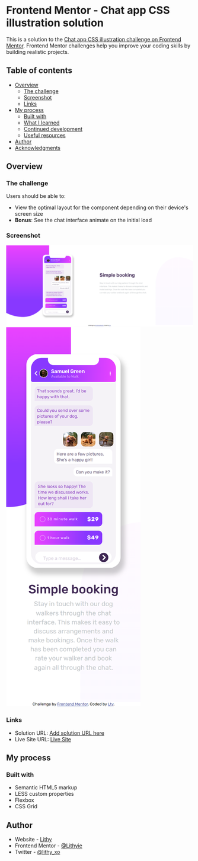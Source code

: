 # Frontend Mentor - Chat app CSS illustration solution

This is a solution to the [Chat app CSS illustration challenge on Frontend Mentor](https://www.frontendmentor.io/challenges/chat-app-css-illustration-O5auMkFqY). Frontend Mentor challenges help you improve your coding skills by building realistic projects. 

## Table of contents

- [Overview](#overview)
  - [The challenge](#the-challenge)
  - [Screenshot](#screenshot)
  - [Links](#links)
- [My process](#my-process)
  - [Built with](#built-with)
  - [What I learned](#what-i-learned)
  - [Continued development](#continued-development)
  - [Useful resources](#useful-resources)
- [Author](#author)
- [Acknowledgments](#acknowledgments)

## Overview

### The challenge

Users should be able to:

- View the optimal layout for the component depending on their device's screen size
- **Bonus**: See the chat interface animate on the initial load

### Screenshot

![Desktop](sc/desktop.png)
![Mobile](sc/mobile.png)

### Links

- Solution URL: [Add solution URL here](https://your-solution-url.com)
- Live Site URL: [Live Site](https://lithyie.github.io/chat-app-css-illustration-master/)

## My process

### Built with

- Semantic HTML5 markup
- LESS custom properties
- Flexbox
- CSS Grid

## Author

- Website - [Lithy](https://www.lithy.fr)
- Frontend Mentor - [@Lithyie](https://www.frontendmentor.io/profile/Lithyie)
- Twitter - [@lithy_xo](https://www.twitter.com/lithy_xo)
